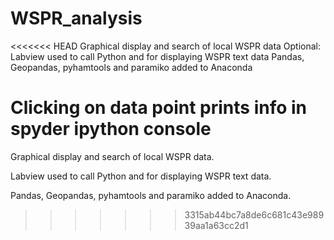 # WSPR_analysis
<<<<<<< HEAD
Graphical display and search of local WSPR data
Optional: Labview used to call Python and for displaying WSPR text data
Pandas, Geopandas, pyhamtools and paramiko added to Anaconda

Clicking on data point prints info in spyder ipython console
=======
Graphical display and search of local WSPR data.

Labview used to call Python and for displaying WSPR text data.

Pandas, Geopandas, pyhamtools and paramiko added to Anaconda.
>>>>>>> 3315ab44bc7a8de6c681c43e98939aa1a63cc2d1
